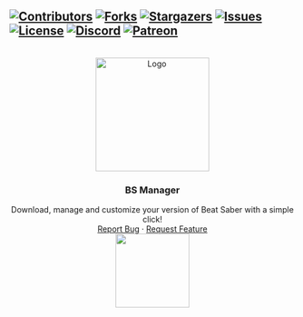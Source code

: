 <!-- Improved compatibility of back to top link: See: https://github.com/othneildrew/Best-README-Template/pull/73 -->
<a name="readme-top"></a>
<!--
*** Thanks for checking out the Best-README-Template. If you have a suggestion
*** that would make this better, please fork the repo and create a pull request
*** or simply open an issue with the tag "enhancement".
*** Don't forget to give the project a star!
*** Thanks again! Now go create something AMAZING! :D
-->



<!-- PROJECT SHIELDS -->
<!--
*** I'm using markdown "reference style" links for readability.
*** Reference links are enclosed in brackets [ ] instead of parentheses ( ).
*** See the bottom of this document for the declaration of the reference variables
*** for contributors-url, forks-url, etc. This is an optional, concise syntax you may use.
*** https://www.markdownguide.org/basic-syntax/#reference-style-links
-->

[![Contributors][contributors-shield]][contributors-url]
[![Forks][forks-shield]][forks-url]
[![Stargazers][stars-shield]][stars-url]
[![Issues][issues-shield]][issues-url]
[![License][license-shield]][license-url]
[![Discord][Discord-shield]][Discord-url]
[![Patreon][Patreon-shield]][Patreon-url]
---------------

<!-- PROJECT LOGO -->

<br />
<div align="center">
  <a href="https://github.com/Zagrios/bs-manager">
    <img src="https://raw.githubusercontent.com/Zagrios/bs-manager/master/resources/readme/icon.svg" alt="Logo" width="200" height="200">
  </a>
  <h3 align="center">BS Manager</h3>
  <p align="center">
    Download, manage and customize your version of Beat Saber with a simple click!
    <br />
    <a href="https://github.com/Zagrios/bs-manager/issues/new?assignees=Zagrios&labels=bug&template=bug_report.md&title=%5BBUG%5D">Report Bug</a>
    ·
    <a href="https://github.com/Zagrios/bs-manager/issues/new?assignees=Zagrios&labels=enhancement&template=feature_request.md&title=%5BAME%5D">Request Feature</a>
    <br>
    <img src="https://github.com/Zagrios/bs-manager/blob/master/resources/readme/beat-running.png?raw=true" width="130"/>
  </p>
</div>



<!-- MARKDOWN LINKS & IMAGES -->

[contributors-shield]: https://img.shields.io/github/contributors/Zagrios/bs-manager?style=for-the-badge
[contributors-url]: https://github.com/othneildrew/Best-README-Template/graphs/contributors
[forks-shield]: https://img.shields.io/github/forks/Zagrios/bs-manager?style=for-the-badge
[forks-url]: https://github.com/othneildrew/Best-README-Template/network/members
[stars-shield]: https://img.shields.io/github/stars/Zagrios/bs-manager?style=for-the-badge
[stars-url]: https://github.com/othneildrew/Best-README-Template/stargazers
[issues-shield]: https://img.shields.io/github/issues/othneildrew/Best-README-Template.svg?style=for-the-badge
[issues-url]: https://img.shields.io/github/issues/Zagrios/bs-manager?style=for-the-badge
[license-shield]: https://img.shields.io/github/license/Zagrios/bs-manager?style=for-the-badge
[license-url]: https://github.com/othneildrew/Best-README-Template/blob/master/LICENSE.txt
[Discord-shield]: https://img.shields.io/badge/-DISCORD%20-grey?style=for-the-badge&logo=Discord
[Discord-url]: https://discord.com/
[Patreon-shield]: https://img.shields.io/badge/-Patreon-052d49?style=for-the-badge&logo=patreon
[Patreon-url]: https://www.patreon.com/bsmanager
